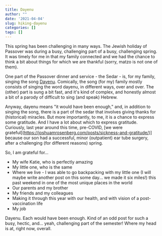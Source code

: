 ```yaml
---
title: Dayenu
author: ""
date: '2021-04-04'
slug: hiking-dayenu
categories: []
tags: []
---
```


This spring has been challenging in many ways. The Jewish holiday of Passover was 
during a busy, challenging part of a busy, challenging spring. It was timely for me
in that my family connected and we had the chance to think a bit about things for 
which we are thankful (sorry, matzo is not one of them).

One part of the Passover dinner and service - the Sedar - is, for my family, singing
the song [Dayenu](https://en.wikipedia.org/wiki/Dayenu). Comically, the song (for my)
family mostly consists of singing the word dayenu, in different ways, over and over. The
(other) part is sung a bit fast, and it's kind of complex, and honestly almost a 
bit of a parody of difficult to sing (and speak) Hebrew.

Anyway, dayenu means "it would have been enough," and, in addition to singing the song, 
there is a part of the sedar that involves giving thanks for (historical) miracles. But 
more importantly, to me, it is a chance to express some gratitude. And I have a lot
about which to express gratitude. Curiously, last year around this time, pre-COVID,
[we were grateful[(https://joshuamrosenberg.com/posts/sickness-and-gratitude/)] because our son had a successful, minor (outpatient) ear tube surgery, after a challenging (for different reasons) spring. 

So, I am grateful for...

- My wife Katie, who is perfectly amazing 
- My little one, who is the same
- Where we live - I was able to go backpacking with my little one (I will maybe write another post on this some day... we made it six miles!) this past weekend in one of the most unique places in the world
- Our parents and my brother
- My friends and my colleagues
- Making it through this year with our health, and with vision of a post-vaccination life
- My job

Dayenu. Each would have been enough. Kind of an odd post for such a busy, hectic, and... yeah, 
challenging part of the semester! Where my head is at, right now, overall.